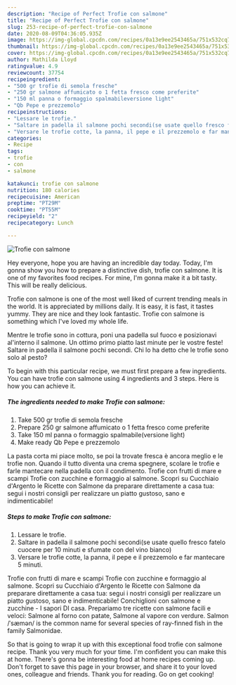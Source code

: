```yaml
---
description: "Recipe of Perfect Trofie con salmone"
title: "Recipe of Perfect Trofie con salmone"
slug: 253-recipe-of-perfect-trofie-con-salmone
date: 2020-08-09T04:36:05.935Z
image: https://img-global.cpcdn.com/recipes/0a13e9ee2543465a/751x532cq70/trofie-con-salmone-recipe-main-photo.jpg
thumbnail: https://img-global.cpcdn.com/recipes/0a13e9ee2543465a/751x532cq70/trofie-con-salmone-recipe-main-photo.jpg
cover: https://img-global.cpcdn.com/recipes/0a13e9ee2543465a/751x532cq70/trofie-con-salmone-recipe-main-photo.jpg
author: Mathilda Lloyd
ratingvalue: 4.9
reviewcount: 37754
recipeingredient:
- "500 gr trofie di semola fresche"
- "250 gr salmone affumicato o 1 fetta fresco come preferite"
- "150 ml panna o formaggio spalmabileversione light"
- "Qb Pepe e prezzemolo"
recipeinstructions:
- "Lessare le trofie."
- "Saltare in padella il salmone pochi secondi(se usate quello fresco fatelo cuocere per 10 minuti e sfumate con del vino bianco)"
- "Versare le trofie cotte, la panna, il pepe e il prezzemolo e far mantecare 5 minuti."
categories:
- Recipe
tags:
- trofie
- con
- salmone

katakunci: trofie con salmone 
nutrition: 180 calories
recipecuisine: American
preptime: "PT29M"
cooktime: "PT55M"
recipeyield: "2"
recipecategory: Lunch

---
```



![Trofie con salmone](https://img-global.cpcdn.com/recipes/0a13e9ee2543465a/751x532cq70/trofie-con-salmone-recipe-main-photo.jpg)

Hey everyone, hope you are having an incredible day today. Today, I'm gonna show you how to prepare a distinctive dish, trofie con salmone. It is one of my favorites food recipes. For mine, I'm gonna make it a bit tasty. This will be really delicious.

Trofie con salmone is one of the most well liked of current trending meals in the world. It is appreciated by millions daily. It is easy, it is fast, it tastes yummy. They are nice and they look fantastic. Trofie con salmone is something which I've loved my whole life.

Mentre le trofie sono in cottura, poni una padella sul fuoco e posizionavi al&#39;interno il salmone. Un ottimo primo piatto last minute per le vostre feste! Saltare in padella il salmone pochi secondi. Chi lo ha detto che le trofie sono solo al pesto?


To begin with this particular recipe, we must first prepare a few ingredients. You can have trofie con salmone using 4 ingredients and 3 steps. Here is how you can achieve it.

<!--inarticleads1-->

##### The ingredients needed to make Trofie con salmone:

1. Take 500 gr trofie di semola fresche
1. Prepare 250 gr salmone affumicato o 1 fetta fresco come preferite
1. Take 150 ml panna o formaggio spalmabile(versione light)
1. Make ready Qb Pepe e prezzemolo


La pasta corta mi piace molto, se poi la trovate fresca è ancora meglio e le trofie non. Quando il tutto diventa una crema spegnere, scolare le trofie e farle mantecare nella padella con il condimento. Trofie con frutti di mare e scampi Trofie con zucchine e formaggio al salmone. Scopri su Cucchiaio d&#39;Argento le Ricette con Salmone da preparare direttamente a casa tua: segui i nostri consigli per realizzare un piatto gustoso, sano e indimenticabile! 

<!--inarticleads2-->

##### Steps to make Trofie con salmone:

1. Lessare le trofie.
1. Saltare in padella il salmone pochi secondi(se usate quello fresco fatelo cuocere per 10 minuti e sfumate con del vino bianco)
1. Versare le trofie cotte, la panna, il pepe e il prezzemolo e far mantecare 5 minuti.


Trofie con frutti di mare e scampi Trofie con zucchine e formaggio al salmone. Scopri su Cucchiaio d&#39;Argento le Ricette con Salmone da preparare direttamente a casa tua: segui i nostri consigli per realizzare un piatto gustoso, sano e indimenticabile! Conchiglioni con salmone e zucchine - I sapori DI casa. Prepariamo tre ricette con salmone facili e veloci: Salmone al forno con patate, Salmone al vapore con verdure. Salmon /ˈsæmən/ is the common name for several species of ray-finned fish in the family Salmonidae. 

So that is going to wrap it up with this exceptional food trofie con salmone recipe. Thank you very much for your time. I'm confident you can make this at home. There's gonna be interesting food at home recipes coming up. Don't forget to save this page in your browser, and share it to your loved ones, colleague and friends. Thank you for reading. Go on get cooking!

